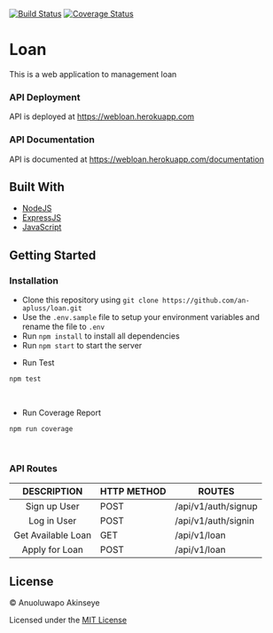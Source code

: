[![Build Status](https://travis-ci.org/an-apluss/loan.svg?branch=master)](https://travis-ci.org/an-apluss/loan) [![Coverage Status](https://coveralls.io/repos/github/an-apluss/loan/badge.svg?branch=master)](https://coveralls.io/github/an-apluss/loan?branch=master)

# Loan
This is a web application to management loan

### API Deployment

API is deployed at https://webloan.herokuapp.com

### API Documentation

API is documented at https://webloan.herokuapp.com/documentation

## Built With

<ul>
<li><a href="https://nodejs.org/">NodeJS</a></li>
<li><a href="https://expressjs.com/">ExpressJS</a></li>
<li><a href="https://developer.mozilla.org/bm/docs/Web/JavaScript">JavaScript</a></li>
</ul>

## Getting Started

### Installation

- Clone this repository using `git clone https://github.com/an-apluss/loan.git`
- Use the `.env.sample` file to setup your environment variables and rename the file to `.env`
- Run `npm install` to install all dependencies
- Run `npm start` to start the server

<ul><li>Run Test</li></ul>
<pre><code>npm test</code></pre>
<br>
<ul><li>Run Coverage Report</li></ul>
<pre><code>npm run coverage</code></pre>
<br>

### API Routes

|        DESCRIPTION                            | HTTP METHOD | ROUTES                 |
| :-------------------------------------------: | ----------- | -----------------------|
| Sign up User                                  | POST        | /api/v1/auth/signup    |
| Log in User                                   | POST        | /api/v1/auth/signin    |
| Get Available Loan                            | GET         | /api/v1/loan           |
| Apply for Loan                                | POST        | /api/v1/loan           |


## License

&copy; Anuoluwapo Akinseye

Licensed under the [MIT License](https://github.com/an-apluss/loan/blob/develop/LICENSE)